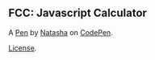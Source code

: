 FCC: Javascript Calculator 
---------------------------


A [Pen](https://codepen.io/TashaK/pen/XWJbxGL) by [Natasha](https://codepen.io/TashaK) on [CodePen](https://codepen.io).

[License](https://codepen.io/TashaK/pen/XWJbxGL/license).